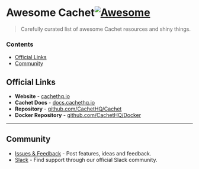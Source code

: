 # Awesome Cachet[![Awesome](https://cdn.rawgit.com/sindresorhus/awesome/d7305f38d29fed78fa85652e3a63e154dd8e8829/media/badge.svg)](https://github.com/sindresorhus/awesome)
> Carefully curated list of awesome Cachet resources and shiny things.

<!-- START doctoc generated TOC please keep comment here to allow auto update -->
<!-- DON'T EDIT THIS SECTION, INSTEAD RE-RUN doctoc TO UPDATE -->
### Contents

- [Official Links](#official-links)
- [Community](#community)

<!-- END doctoc generated TOC please keep comment here to allow auto update -->

## Official Links

- **Website** - [cachethq.io](https://cachethq.io)
- **Cachet Docs** - [docs.cachethq.io](https://docs.cachethq.io)
- **Repository** - [github.com/CachetHQ/Cachet](https://github.com/CachetHQ/Cachet)
- **Docker Repository** - [github.com/CachetHQ/Docker](https://github.com/CachetHQ/Cachet)

---

## Community

- [Issues & Feedback](https://github.com/CachetHQ/Cachet/issues) - Post features, ideas and feedback.
- [Slack](http://cachethq-slack.herokuapp.com/) - Find support through our official Slack community.
